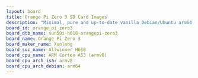 ```yaml
---
layout: board
title: Orange Pi Zero 3 SD Card Images
description: "Minimal, pure and up-to-date vanilla Debian/Ubuntu arm64 SD card images for Orange Pi Zero 3 by Xunlong, SoC: Allwinner H618, CPU ISA: armv8"
board_id: orange_pi_zero3
board_dtb_name: sun50i-h618-orangepi-zero3
board_name: Orange Pi Zero 3
board_maker_name: Xunlong
board_soc_name: Allwinner H618
board_cpu_name: ARM Cortex A53 (armv8)
board_cpu_arch_isa: armv8
board_cpu_arch_debian: arm64
---
```

